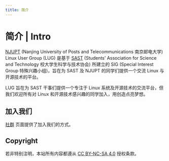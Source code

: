```yaml
---
title: 简介
---
```


# 简介 | Intro

[NJUPT](http://www.njupt.edu.cn/) (Nanjing University of Posts and Telecommunications 南京邮电大学) Linux User Group (LUG) 是基于 [SAST](https://sast.fun/) (Students' Association for Science and Technology 校大学生科学与技术协会) 所建立的 SIG (Special Interest Group 特殊兴趣小组)，旨在为 SAST 及 NJUPT 的同学们提供一个交流 Linux 与开源技术的平台。

LUG 旨在为 SAST 干事们提供一个专注于 Linux 系统及开源技术的交流平台，但我们欢迎所有对 Linux 和开源技术感兴趣的同学加入，用创造点亮梦想。

## 加入我们

[社群](/community) 页面提供了加入我们的方式。

## Copyright

若非特别注明，本站所有内容都遵从 [CC BY-NC-SA 4.0](https://creativecommons.org/licenses/by-nc-sa/4.0/deed.zh) 授权条款。
